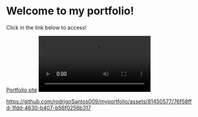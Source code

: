 <h1>Welcome to my portfolio!</h1>
<p>Click in the link below to access!</p>

[Portfolio site](https://santosrportfolio.netlify.com)
![](src/assets/portfolio-video.mp4)

https://github.com/rodrigoSantos009/myportfolio/assets/81450577/76f58ffd-1fdd-4630-b407-b56f0256b317

